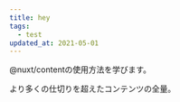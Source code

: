 ```yaml
---
title: hey
tags:
  - test
updated_at: 2021-05-01
---
```


@nuxt/contentの使用方法を学びます。
<!--more-->
より多くの仕切りを超えたコンテンツの全量。